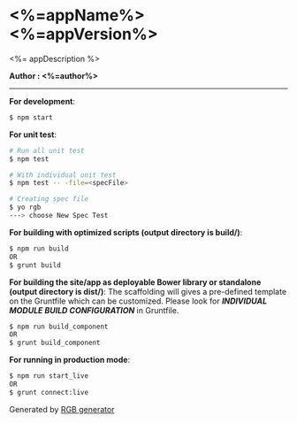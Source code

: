 # <%=appName%> <%=appVersion%>

<%= appDescription %>

__Author : <%=author%>__

---

__For development__:
```bash
$ npm start
```

__For unit test__:
```bash
# Run all unit test
$ npm test

# With individual unit test
$ npm test -- -file=<specFile>

# Creating spec file
$ yo rgb
---> choose New Spec Test
```


__For building with optimized scripts (output directory is build/)__:
```bash
$ npm run build
OR
$ grunt build
```

__For building the site/app as deployable Bower library or standalone (output directory is dist/)__:
The scaffolding will gives a pre-defined template on the Gruntfile which can be customized. Please look for ___INDIVIDUAL MODULE BUILD CONFIGURATION___ in Gruntfile. 

```bash
$ npm run build_component 
OR
$ grunt build_component 
```

__For running in production mode__:
```bash
$ npm run start_live
OR
$ grunt connect:live
```

Generated by [RGB generator](https://github.com/smulyono/generator-rgb)

